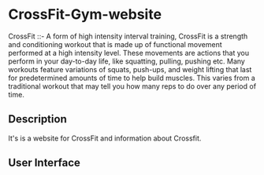 # CrossFit-Gym-website

CrossFit ::- A form of high intensity interval training, CrossFit is a strength and conditioning workout that is made up of functional movement performed at a high intensity level.
These movements are actions that you perform in your day-to-day life, like squatting, pulling, pushing etc. Many workouts feature variations of squats, push-ups, and weight lifting that last for predetermined amounts of time to help build muscles. This varies from a traditional workout that may tell you how many reps to do over any period of time.

## Description

It's is a website for CrossFit and information about Crossfit.

## User Interface



